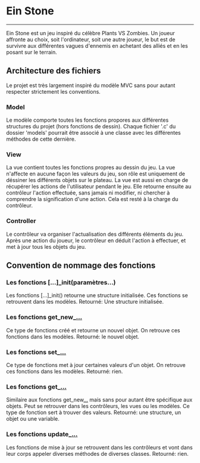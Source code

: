 # Ein Stone
***
Ein Stone est un jeu inspiré du célèbre Plants VS Zombies. Un joueur affronte au choix, soit l'ordinateur, soit une autre joueur, le but est de survivre aux différentes vagues d'ennemis en achetant des alliés et en les posant sur le terrain.

## Architecture des fichiers
Le projet est très largement inspiré du modèle MVC sans pour autant respecter strictement les conventions.

### Model
Le modèle comporte toutes les fonctions propores aux différentes structures du projet (hors fonctions de dessin). Chaque fichier '.c' du dossier 'models' pourrait être associé à une classe avec les différentes méthodes de cette dernière.

### View
La vue contient toutes les fonctions propres au dessin du jeu.
La vue n'affecte en aucune façon les valeurs du jeu, son rôle est uniquement de déssiner les différents objets sur le plateau.
La vue est aussi en charge de récupérer les actions de l'utilisateur pendant le jeu. Elle retourne ensuite au contrôleur l'action effectuée, sans jamais ni modifier, ni chercher à comprendre la signification d'une action. Cela est resté à la charge du contrôleur.

### Controller
Le contrôleur va organiser l'actualisation des différents éléments du jeu.
Après une action du joueur, le contrôleur en déduit l'action à effectuer, et met à jour tous les objets du jeu.


## Convention de nommage des fonctions

### Les fonctions [...]_init(paramètres...)
Les fonctions [...]_init() retourne une structure initialisée.
Ces fonctions se retrouvent dans les modèles.
Retourné: Une structure initialisée.

### Les fonctions get_new_[...](paramètres...)
Ce type de fonctions créé et retourne un nouvel objet. On retrouve ces fonctions dans les modèles.
Retourné: le nouvel objet.

### Les fonctions set_[...](paramètres...)
Ce type de fonctions met à jour certaines valeurs d'un objet. On retrouve ces fonctions dans les modèles.
Retourné: rien.

### Les fonctions get_[...](paramètres...)
Similaire aux fonctions get_new[...](paramètres...) mais sans pour autant être spécifique aux objets. Peut se retrouver dans les contrôleurs, les vues ou les modèles. Ce type de fonction sert à trouver des valeurs.
Retourné: une structure, un objet ou une variable.

### Les fonctions update_[...](paramètres...)
Les fonctions de mise à jour se retrouvent dans les contrôleurs et vont dans leur corps appeler diverses méthodes de diverses classes.
Retourné: rien.

